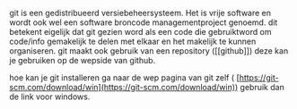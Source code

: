 git is een gedistribueerd versiebeheersysteem. Het is vrije software en wordt ook wel een software broncode managementproject genoemd. dit betekent eigelijk dat git gezien word als een code die gebruiktword om code/info gemakelijk te delen met elkaar en het makelijk te kunnen organiseren.
git maakt ook gebruik van een repository ([[github]]) deze kan je gebruiken op de wepside van github. 


hoe kan je git installeren ga naar de wep pagina van git zelf ( [https://git-scm.com/download/win](https://git-scm.com/download/win)) gebruik dan de link voor windows.